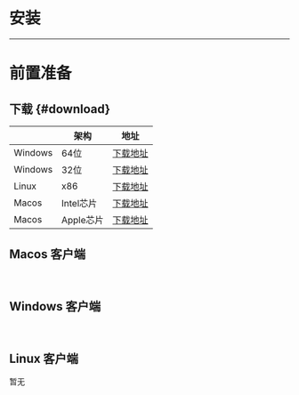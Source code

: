 # 安装

---

# 前置准备

## 下载 {#download}

|         | 架构      |                                  地址                                  |
|---------|---------|:--------------------------------------------------------------------:|
| Windows | 64位     |    [下载地址](https://file.cfcss.top/MyPrint-Windows-x64-latest.exe)    |
| Windows | 32位     |   [下载地址](https://file.cfcss.top/MyPrint-Windows-ia32-latest.exe)    |
| Linux   | x86     | [下载地址](https://file.cfcss.top/MyPrint-Linux-x86_64-latest.AppImage) |
| Macos   | Intel芯片 |      [下载地址](https://file.cfcss.top/MyPrint-Mac-x64-latest.dmg)      |
| Macos   | Apple芯片 |     [下载地址](https://file.cfcss.top/MyPrint-Mac-arm64-latest.dmg)     |

## Macos 客户端

<img class="client-img" alt="" src="/client-macos-nostart.png">
<img class="client-img" alt="" src="/client-macos.png">

## Windows 客户端

<img class="client-img_padding" alt="" src="/client-win-nostart.png">
<img class="client-img_padding" alt="" src="/client-win.png">

## Linux 客户端

暂无
